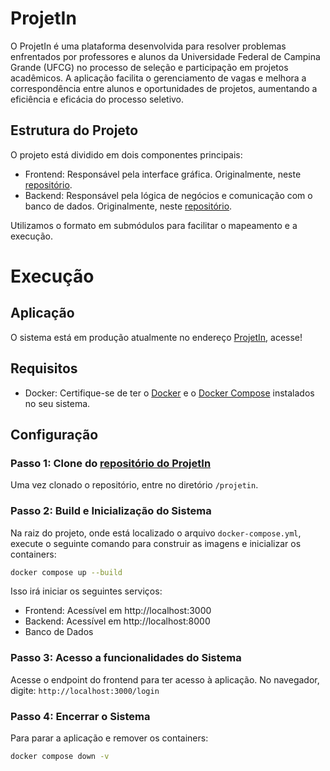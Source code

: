 # ProjetIn

O ProjetIn é uma plataforma desenvolvida para resolver problemas enfrentados por professores e alunos da Universidade Federal de Campina Grande (UFCG) no processo de seleção e participação em projetos acadêmicos. A aplicação facilita o gerenciamento de vagas e melhora a correspondência entre alunos e oportunidades de projetos, aumentando a eficiência e eficácia do processo seletivo.

## Estrutura do Projeto
O projeto está dividido em dois componentes principais:

- Frontend: Responsável pela interface gráfica. Originalmente, neste [repositório](https://github.com/ESinco/frontend.git).
- Backend: Responsável pela lógica de negócios e comunicação com o banco de dados. Originalmente, neste [repositório](https://github.com/ESinco/backend.git).

Utilizamos o formato em submódulos para facilitar o mapeamento e a execução.

# Execução

## Aplicação
O sistema está em produção atualmente no endereço [ProjetIn](https://frontend-projetin.vercel.app/), acesse!


## Requisitos
- Docker: Certifique-se de ter o [Docker](https://docs.docker.com/engine/install/) e o [Docker Compose](https://docs.docker.com/compose/install/) instalados no seu sistema.

## Configuração

### Passo 1: Clone do [repositório do ProjetIn](https://github.com/ESinco/gerencia.git)
Uma vez clonado o repositório, entre no diretório `/projetin`.

### Passo 2: Build e Inicialização do Sistema
Na raiz do projeto, onde está localizado o arquivo `docker-compose.yml`, execute o seguinte comando para construir as imagens e inicializar os containers:
```sh
docker compose up --build
```

Isso irá iniciar os seguintes serviços:

- Frontend: Acessível em http://localhost:3000
- Backend: Acessível em http://localhost:8000
- Banco de Dados

### Passo 3: Acesso a funcionalidades do Sistema
Acesse o endpoint do frontend para ter acesso à aplicação. No navegador, digite:
`http://localhost:3000/login`

### Passo 4: Encerrar o Sistema
Para parar a aplicação e remover os containers:
```sh
docker compose down -v
```
